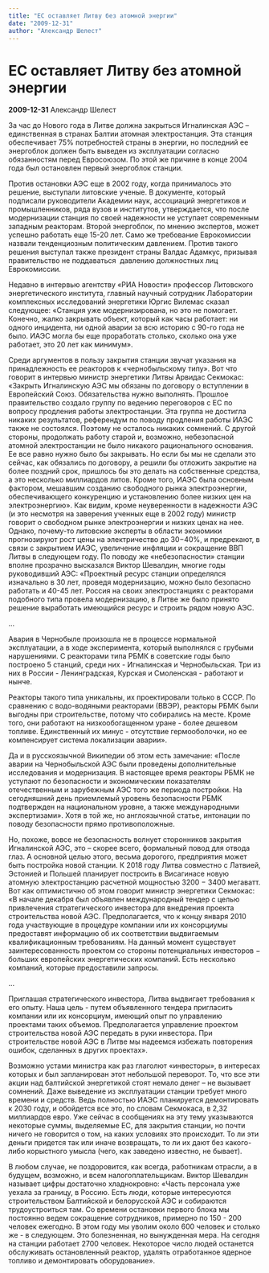 ```yaml
---
title: "ЕС оставляет Литву без атомной энергии"
date: "2009-12-31"
author: "Александр Шелест"
---
```


# ЕС оставляет Литву без атомной энергии

**2009-12-31** Александр Шелест

За час до Нового года в Литве должна закрыться Игналинская АЭС – единственная в странах Балтии атомная электростанция. Эта станция обеспечивает 75% потребностей страны в энергии, но последний ее энергоблок должен быть выведен из эксплуатации согласно обязанностям перед Евросоюзом. По этой же причине в конце 2004 года был остановлен первый энергоблок станции.

Против остановки АЭС еще в 2002 году, когда принималось это решение, выступали литовские ученые. В документе, который подписали руководители Академии наук, ассоциаций энергетиков и промышленников, ряда вузов и институтов, утверждается, что после модернизации станция по своей надежности не уступает современным западным реакторам. Второй энергоблок, по мнению экспертов, может успешно работать еще 15-20 лет. Само же требование Еврокомиссии назвали тенденциозным политическим давлением. Против такого решения выступал также президент страны Валдас Адамкус, призывая правительство не поддаваться  давлению должностных лиц Еврокомиссии.

Недавно в интервью агентству «РИА Новости» профессор Литовского энергетического института, главный научный сотрудник Лаборатории комплексных исследований энергетики Юргис Вилемас сказал следующее: «Станция уже модернизирована, но это не помогает. Конечно, жалко закрывать объект, который как часы работает: ни одного инцидента, ни одной аварии за всю историю с 90-го года не было. ИАЭС могла бы еще проработать столько, сколько она уже работает, это 20 лет как минимум».

Среди аргументов в пользу закрытия станции звучат указания на принадлежность ее реакторов к «чернобыльскому типу». Вот что говорит в интервью министр энергетики Литвы Арвидас Секмокас: «Закрыть Игналинскую АЭС мы обязаны по договору о вступлении в Европейский Союз. Обязательства нужно выполнять. Прошлое правительство создало группу по ведению переговоров с ЕС по вопросу продления работы электростанции. Эта группа не достигла никаких результатов, референдум по поводу продления работы ИАЭС также не состоялся. Поэтому не осталось никаких сомнений. С другой стороны, продолжать работу старой и, возможно, небезопасной атомной электростанции не было никакого рационального основания. Ее все равно нужно было бы закрывать. Но если бы мы не сделали это сейчас, как обязались по договору, а решили бы отложить закрытие на более поздний срок, пришлось бы это делать на собственные средства, а это несколько миллиардов литов. Кроме того, ИАЭС была основным фактором, мешавшим созданию свободного рынка электроэнергии, обеспечивающего конкуренцию и установлению более низких цен на электроэнергию». Как видим, кроме неуверенности в надежности АЭС (и это несмотря на заверения ученных еще в 2002 году) министр говорит о свободном рынке электроэнергии и низких ценах на нее. Однако, почему-то литовские эксперты в области экономики прогнозируют рост цены на электричество до 30−40%, и предрекают, в связи с закрытием ИАЭС, увеличение инфляции и сокращение ВВП Литвы в следующем году. По поводу же «небезопасности» станции вполне прозрачно высказался Виктор Шевалдин, многие годы руководивший АЭС: «Проектный ресурс станции определялся изначально в 30 лет, проведя модернизацию, можно было безопасно работать и 40-45 лет. Россия на своих электростанциях с реакторами подобного типа провела модернизацию, в Литве же было принято решение выработать имеющийся ресурс и строить рядом новую АЭС.

…

Авария в Чернобыле произошла не в процессе нормальной эксплуатации, а в ходе эксперимента, который выполнялся с грубыми нарушениями. С реакторами типа РБМК в советские годы было построено 5 станций, среди них - Игналинская и Чернобыльская. Три из них в России - Ленинградская, Курская и Смоленская - работают и нынче.

Реакторы такого типа уникальны, их проектировали только в СССР. По сравнению с водо-водяными реакторами (ВВЭР), реакторы РБМК были выгодны при строительстве, потому что собирались на месте. Кроме того, они работают на низкообогащенном уране - более дешевом топливе. Единственный их минус - отсутствие гермооболочки, но ее компенсирует система локализации аварии».

Да и в русскоязычной Википедии об этом есть замечание: «После аварии на Чернобыльской АЭС были проведены дополнительные исследования и модернизация. В настоящее время реакторы РБМК не уступают по безопасности и экономическим показателям отечественным и зарубежным АЭС того же периода постройки. На сегодняшний день приемлемый уровень безопасности РБМК подтвержден на национальном уровне, а также международными экспертизами». Хотя в той же, но англоязычной статье, интонации по поводу безопасности прямо противоположные.

Но, похоже, вовсе не безопасность волнует сторонников закрытия Игналинской АЭС, это – скорее всего, формальный повод для отвода глаз. А основной целью этого, весьма дорогого, предприятия может быть постройка новой станции. К 2018 году Литва совместно с Латвией, Эстонией и Польшей планирует построить в Висагинасе новую атомную электростанцию расчетной мощностью 3200 − 3400 мегаватт. Вот как оптимистично об этом говорит министр энергетики Секмокас: «В начале декабря был объявлен международный тендер с целью привлечения стратегического инвестора для внедрения проекта строительства новой АЭС. Предполагается, что к концу января 2010 года участвующие в процедуре компании или их консорциумы предоставят информацию об их соответствии выдвигаемым квалификационным требованиям. На данный момент существует заинтересованность проектом со стороны потенциальных инвесторов − больших европейских энергетических компаний. Есть несколько компаний, которые предоставили запросы.

…

Приглашая стратегического инвестора, Литва выдвигает требования к его опыту. Наша цель - путем объявленного тендера пригласить компании или их консорциум, имеющий опыт по управлению проектами таких объемов. Предполагается управление проектом строительства новой АЭС передать в руки инвестора. При строительстве новой АЭС в Литве мы надеемся избежать повторения ошибок, сделанных в других проектах».

Возможно устами министра как раз глаголют «инвесторы», в интересах которых и был запланирован этот небольшой переворот. То, что все эти акции над балтийской энергетикой стоят немало денег – не вызывает сомнений. Даже выведение из эксплуатации станции требует много времени и средств. Ведь полностью ИАЭС планируется демонтировать к 2030 году, и обойдется все это, по словам Секмокаса, в 2,32 миллиардов евро. Уже сейчас в сообщениях на эту тему указываются некоторые суммы, выделяемые ЕС, для закрытия станции, но почти ничего не говорится о том, на каких условиях это происходит. То ли эти деньги придется так или иначе возвращать, то ли их дают без какого-либо корыстного умысла (чего, как заведено известно, не бывает).

В любом случае, не поздоровится, как всегда, работникам отрасли, а в будущем, возможно, и всем налогоплательщикам. Виктор Шевалдин называет цифры достаточно хладнокровно: «Часть персонала уже уехала за границу, в Россию. Есть люди, которые интересуются строительством Балтийской и белорусской АЭС и собираются трудоустроиться там. Со времени остановки первого блока мы постоянно ведем сокращение сотрудников, примерно по 150 - 200 человек ежегодно. В этом году мы уволим около 600 человек и столько же - в следующем. Это болезненная, но вынужденная мера. На сегодня на станции работает 2700 человек. Некоторое число людей останется обслуживать остановленный реактор, удалять отработанное ядерное топливо и демонтировать оборудование».